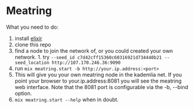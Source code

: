 Meatring
========


What you need to do: 
  1. install [elixir](http://elixir-lang.org/install.html)
  2. clone this repo
  3. find a node to join the network of, or you could created your own network. 
    1.  try ``` --seed_id c7d42cff15360c60316921d734440b21 --seed_location http://107.170.246.36:9090 ```
  4. run ``` mix meatring.start -b http://your.ip.address:<port> ```
  5. This will give you your own meatring node in the kademlia net. If you point your browser to your.ip.address:8081 you will see the meatring web interface. Note that the 8081 port is configurable via the -b, --bind option. 
  6. ``` mix meatring.start --help ``` when in doubt. 
  
  

